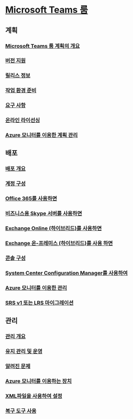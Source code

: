 # [Microsoft Teams 룸](index.md)
## 계획
### [Microsoft Teams 룸 계획의 개요](../plan-your-deployment/clients-and-devices/skype-room-systems-v2-0.md)
### [버전 지원](../plan-your-deployment/clients-and-devices/srs2-lifecycle-support.md)
### [릴리스 정보](../plan-your-deployment/clients-and-devices/srs2-release-note.md)
### [작업 환경 준비](../plan-your-deployment/clients-and-devices/srs-v2-prep.md)
### [요구 사항](../plan-your-deployment/clients-and-devices/requirements.md)
### [온라인 라이선싱](../../SfbOnline/skype-for-business-and-microsoft-teams-add-on-licensing/license-options-based-on-your-plan/skype-room-systems-v2.md)
### [Azure 모니터를 이용한 계획 관리](../plan-your-deployment/clients-and-devices/azure-monitor.md)

## 배포
### [배포 개요](../deploy/deploy-clients/room-systems-v2.md)
### [계정 구성](../deploy/deploy-clients/room-systems-v2-configure-accounts.md)
### [Office 365를 사용하면](../deploy/deploy-clients/with-office-365.md)
### [비즈니스용 Skype 서버를 사용하면](../deploy/deploy-clients/with-skype-for-business-server-2015.md)
### [Exchange Online (하이브리드)를 사용하면](../deploy/deploy-clients/with-exchange-online.md)
### [Exchange 온-프레미스 (하이브리드)를 사용 하면](../deploy/deploy-clients/with-exchange-on-premises.md)
### [콘솔 구성](../deploy/deploy-clients/console.md)
### [System Center Configuration Manager를 사용하여](../deploy/deploy-clients/room-systems-scale.md)
### [Azure 모니터를 이용한 관리](../deploy/deploy-clients/azure-monitor.md)
### [SRS v1 또는 LRS 마이그레이션](../deploy/deploy-clients/lrs-migration.md)

## 관리
### [관리 개요](../manage/skype-room-systems-v2/skype-room-systems-v2.md)
### [유지 관리 및 운영](../manage/skype-room-systems-v2/room-systems-v2-operations.md)
### [알려진 문제](../manage/skype-room-systems-v2/known-issues.md)
### [Azure 모니터를 이용하는 장치](../manage/skype-room-systems-v2/azure-monitor.md)
### [XML파일을 사용하여 설정](../manage/skype-room-systems-v2/xml-config-file.md)
### [복구 도구 사용](../manage/skype-room-systems-v2/recovery-tool.md)

